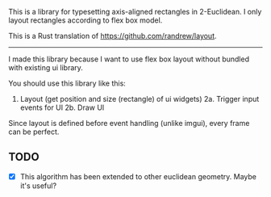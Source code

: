This is a library for typesetting axis-aligned rectangles in 2-Euclidean. I only layout rectangles according to flex box model.

This is a Rust translation of https://github.com/randrew/layout.

***
I made this library because I want to use flex box layout without bundled with existing ui library.

You should use this library like this:

1. Layout (get position and size (rectangle) of ui widgets)
2a. Trigger input events for UI
2b. Draw UI

Since layout is defined before event handling (unlike imgui), every frame can be perfect.

## TODO

- [x] This algorithm has been extended to other euclidean geometry. Maybe it's useful?